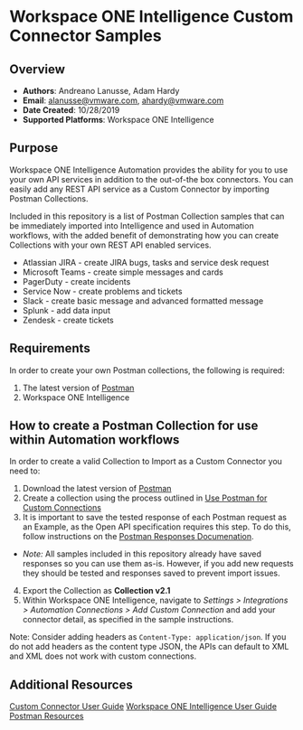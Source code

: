 # Workspace ONE Intelligence Custom Connector Samples

## Overview
- **Authors**: Andreano Lanusse, Adam Hardy
- **Email**: alanusse@vmware.com, ahardy@vmware.com
- **Date Created**: 10/28/2019
- **Supported Platforms**: Workspace ONE Intelligence


## Purpose

Workspace ONE Intelligence Automation provides the ability for you to use your own API services in addition to the out-of-the box connectors.  You can easily add any REST API service as a Custom Connector by importing Postman Collections.

Included in this repository is a list of Postman Collection samples that can be immediately imported into Intelligence and used in Automation workflows, with the added benefit of demonstrating how you can create Collections with your own REST API enabled services.

* Atlassian JIRA - create JIRA bugs, tasks and service desk request
* Microsoft Teams - create simple messages and cards
* PagerDuty - create incidents
* Service Now - create problems and tickets
* Slack - create basic message and advanced formatted message
* Splunk - add data input
* Zendesk - create tickets

## Requirements

In order to create your own Postman collections, the following is required:

1. The latest version of [Postman](https://www.getpostman.com) 
2. Workspace ONE Intelligence


## How to create a Postman Collection for use within Automation workflows

In order to create a valid Collection to Import as a Custom Connector you need to:

1. Download the latest version of [Postman](https://www.getpostman.com) 
2. Create a collection using the process outlined in [Use Postman for Custom Connections](https://docs.vmware.com/en/VMware-Workspace-ONE/services/Intelligence/GUID-8A79C3A5-6061-47D3-BE85-4AD4593872EB.html#GUID-8A79C3A5-6061-47D3-BE85-4AD4593872EB)
3. It is important to save the tested response of each Postman request as an Example, as the Open API specification requires this step. To do this, follow instructions on the [Postman Responses Documenation](https://learning.getpostman.com/docs/postman/sending_api_requests/responses).
* *Note:* All samples included in this repository already have saved responses so you can use them as-is. However, if you add new requests they should be tested and responses saved to prevent import issues.
4. Export the Collection as **Collection v2.1**
5. Within Workspace ONE Intelligence, navigate to *Settings > Integrations > Automation Connections > Add Custom Connection* and add your connector detail, as specified in the sample instructions.

Note: Consider adding headers as `Content-Type: application/json`. If you do not add headers as the content type JSON, the APIs can default to XML and XML does not work with custom connections.


## Additional Resources
[Custom Connector User Guide](https://docs.vmware.com/en/VMware-Workspace-ONE/services/Intelligence/GUID-54333CCC-0E6D-4871-8DEA-3AFAB8378EEC.html)
[Workspace ONE Intelligence User Guide](https://docs.vmware.com/en/VMware-Workspace-ONE/services/Intelligence/GUID-AWT-WS1INT-OVERVIEW.html)
[Postman Resources](https://www.getpostman.com)
